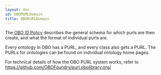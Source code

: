 ```yaml
---
layout: doc
id: OBOPURLDomain
title: OBOPURLDomain
---
```


The [OBO ID Policy](https://obofoundry.org/id_policy.shtml) describes the general schema for which purls are then create, and what the format of individual purls are.

Every ontology in OBO has a PURL, and every class also gets a PURL. The PURLs for ontologies can be found on individual ontology home pages.

For technical details of how the OBO PURL system works, refer to https://github.com/OBOFoundry/purl.obolibrary.org/

